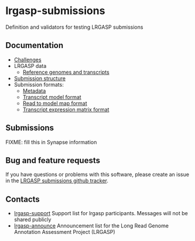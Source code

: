 # lrgasp-submissions

Definition and validators for testing LRGASP submissions

## Documentation

- [Challenges](docs/challenges.md)
- LRGASP data
  - [Reference genomes and transcripts](docs/reference-genomes.md)
- [Submission structure](docs/submission.md)
- Submission formats:
  - [Metadata](docs/metadata.md)
  - [Transcript model format](docs/model-format.md)
  - [Read to model map format](docs/read_model_map_format.md)
  - [Transcript expression matrix format](docs/expression_matrix_format.md)

## Submissions

FIXME: fill this in Synapse information

## Bug and feature requests

If you have questions or problems with this software, please create an issue in the
[LRGASP submissions github tracker](https://github.com/LRGASP/lrgasp-submissions/issues).

## Contacts

- [lrgasp-support](mailto:lrgasp-support-group@ucsc.edu) Support list for lrgasp participants. Messages will not be shared publicly
- [lrgasp-announce](mailto:lrgasp-announce-group@ucsc.edu) Announcement list for the Long Read Genome Annotation Assessment Project (LRGASP)


